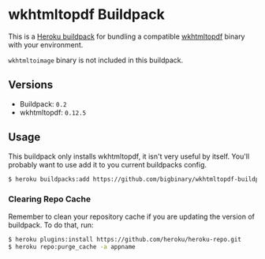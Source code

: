 # wkhtmltopdf Buildpack

This is a [Heroku buildpack][0] for bundling a compatible [wkhtmltopdf][1] binary with your environment.

`wkhtmltoimage` binary is not included in this buildpack.

## Versions

* Buildpack:   `0.2`
* wkhtmltopdf: `0.12.5`

## Usage

This buildpack only installs wkhtmltopdf, it isn't very useful by itself. You'll probably want to use add it to you current buildpacks config.

```bash
$ heroku buildpacks:add https://github.com/bigbinary/wkhtmltopdf-buildpack.git
```

### Clearing Repo Cache

Remember to clean your repository cache if you are updating the version of buildpack. To do that, run:

```bash
$ heroku plugins:install https://github.com/heroku/heroku-repo.git
$ heroku repo:purge_cache -a appname
```

[0]: http://devcenter.heroku.com/articles/buildpacks
[1]: http://wkhtmltopdf.org/
